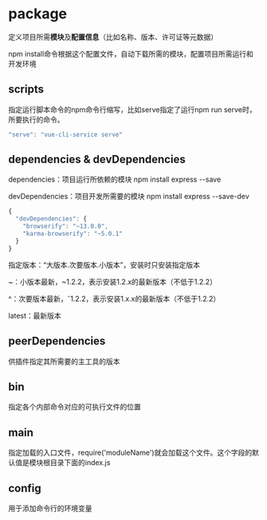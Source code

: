# package

定义项目所需**模块**及**配置信息**（比如名称、版本、许可证等元数据）

npm install命令根据这个配置文件，自动下载所需的模块，配置项目所需运行和开发环境

## scripts

指定运行脚本命令的npm命令行缩写，比如serve指定了运行npm run serve时，所要执行的命令。

```js
"serve": "vue-cli-service serve"
```

## dependencies & devDependencies

dependencies：项目运行所依赖的模块 npm install express --save

devDependencies：项目开发所需要的模块 npm install express --save-dev

```js
{
  "devDependencies": {
    "browserify": "~13.0.0",
    "karma-browserify": "~5.0.1"
  }
}
```

指定版本：“大版本.次要版本.小版本”，安装时只安装指定版本

~：小版本最新，~1.2.2，表示安装1.2.x的最新版本（不低于1.2.2）

^：次要版本最新，ˆ1.2.2，表示安装1.x.x的最新版本（不低于1.2.2）

latest：最新版本

## peerDependencies

供插件指定其所需要的主工具的版本

## bin

指定各个内部命令对应的可执行文件的位置

## main

指定加载的入口文件，require('moduleName')就会加载这个文件。这个字段的默认值是模块根目录下面的index.js

## config

用于添加命令行的环境变量